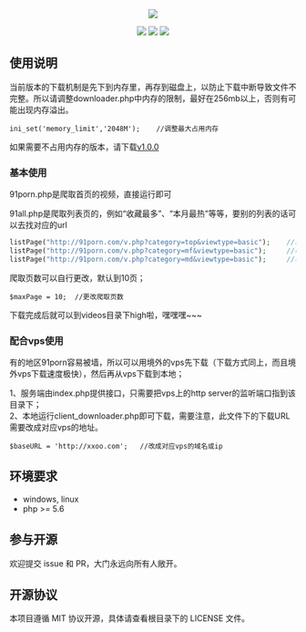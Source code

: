 <p align="center">
    <a href="https://github.com/zzjzz9266a/91porn_php"><img src="https://github.com/zzjzz9266a/91porn_php/blob/master/logo.jpg"></a>
</p>

<p align="center">
    <a href="https://github.com/zzjzz9266a/91porn_php"><img src="https://img.shields.io/badge/platform-all-lightgrey.svg"></a>
    <a href="https://github.com/zzjzz9266a/91porn_php"><img src="https://img.shields.io/apm/l/vim-mode.svg"></a>
    <a href="https://github.com/zzjzz9266a/91porn_php"><img src="https://img.shields.io/badge/language-php>=%205.6-orange.svg"></a>
</p>
  
## 使用说明
当前版本的下载机制是先下到内存里，再存到磁盘上，以防止下载中断导致文件不完整。所以请调整downloader.php中内存的限制，最好在256mb以上，否则有可能出现内存溢出。  
````
ini_set('memory_limit','2048M');	//调整最大占用内存
````

如果需要不占用内存的版本，请下载<a href="https://github.com/zzjzz9266a/91porn_php/releases/tag/v1.0.0">v1.0.0</a>

### 基本使用
91porn.php是爬取首页的视频，直接运行即可

91all.php是爬取列表页的，例如“收藏最多”、“本月最热”等等，要别的列表的话可以去找对应的url
```` php
listPage("http://91porn.com/v.php?category=top&viewtype=basic");	//本月最热
listPage("http://91porn.com/v.php?category=mf&viewtype=basic");		//收藏最多
listPage("http://91porn.com/v.php?category=md&viewtype=basic");		//本月讨论
````
爬取页数可以自行更改，默认到10页；
````
$maxPage = 10;	//更改爬取页数
````

下载完成后就可以到videos目录下high啦，嘿嘿嘿~~~

### 配合vps使用
有的地区91porn容易被墙，所以可以用境外的vps先下载（下载方式同上，而且境外vps下载速度极快），然后再从vps下载到本地；

1、服务端由index.php提供接口，只需要把vps上的http server的监听端口指到该目录下；  
2、本地运行client_downloader.php即可下载，需要注意，此文件下的下载URL需要改成对应vps的地址。
````
$baseURL = 'http://xxoo.com';	//改成对应vps的域名或ip
````

## 环境要求

* windows, linux
* php >= 5.6

## 参与开源

欢迎提交 issue 和 PR，大门永远向所有人敞开。

## 开源协议

本项目遵循 MIT 协议开源，具体请查看根目录下的 LICENSE 文件。
